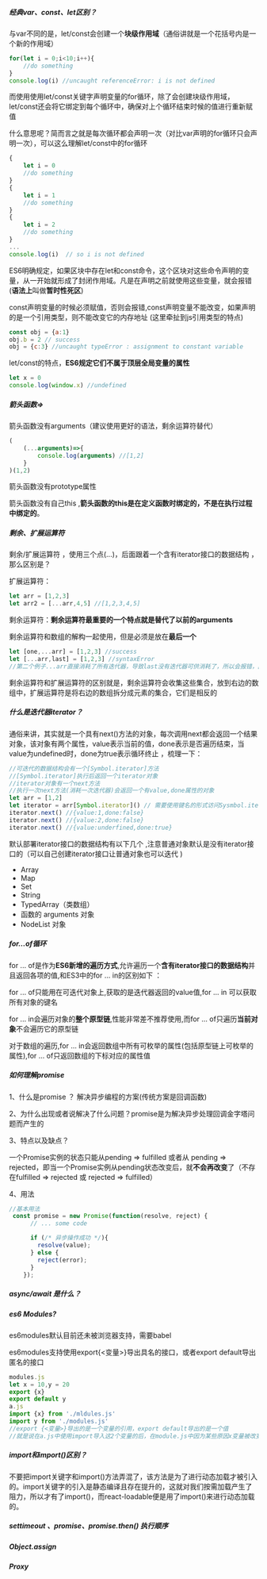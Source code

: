 ##### 经典var、const、let区别？

与var不同的是，let/const会创建一个**块级作用域**（通俗讲就是一个花括号内是一个新的作用域） 

```js
for(let i = 0;i<10;i++){
	//do something
}
console.log(i) //uncaught referenceError: i is not defined
```

而使用使用let/const关键字声明变量的for循环，除了会创建块级作用域，let/const还会将它绑定到每个循环中，确保对上个循环结束时候的值进行重新赋值

什么意思呢？简而言之就是每次循环都会声明一次（对比var声明的for循环只会声明一次），可以这么理解let/const中的for循环

```js
{
    let i = 0
    //do something
}
{
    let i = 1
    //do something
}
{
    let i = 2
    //do something
}
...
console.log(i)  // so i is not defined
```

ES6明确规定，如果区块中存在let和const命令，这个区块对这些命令声明的变量，从一开始就形成了封闭作用域。凡是在声明之前就使用这些变量，就会报错(**语法上**叫做**暂时性死区**)

 const声明变量的时候必须赋值，否则会报错,const声明变量不能改变，如果声明的是一个引用类型，则不能改变它的内存地址 (这里牵扯到js引用类型的特点)

```js
const obj = {a:1}
obj.b = 2 // success
obj = {c:3} //uncaught typeError : assignment to constant variable
```

let/const的特点，**ES6规定它们不属于顶层全局变量的属性** 

```js
let x = 0
console.log(window.x) //undefined
```



##### 箭头函数=>

箭头函数没有arguments（建议使用更好的语法，剩余运算符替代） 

```js
(
    (...arguments)=>{
        console.log(arguments) //[1,2]
    }
)(1,2)
```

箭头函数没有prototype属性

箭头函数没有自己this ,**箭头函数的this是在定义函数时绑定的，不是在执行过程中绑定的**。



##### 剩余、扩展运算符

剩余/扩展运算符 ，使用三个点(...)，后面跟着一个含有iterator接口的数据结构 ，那么区别是？

扩展运算符：

```js
let arr = [1,2,3]
let arr2 = [...arr,4,5] //[1,2,3,4,5]
```

剩余运算符：**剩余运算符最重要的一个特点就是替代了以前的arguments** 

剩余运算符和数组的解构一起使用，但是必须是放在**最后一个**

``` js
let [one,...arr] = [1,2,3] //success
let [...arr,last] = [1,2,3] //syntaxError
//第二个例子...arr直接消耗了所有迭代器，导致last没有迭代器可供消耗了，所以会报错，因为这是毫无意义的操作
```

剩余运算符和扩展运算符的区别就是，剩余运算符会收集这些集合，放到右边的数组中，扩展运算符是将右边的数组拆分成元素的集合，它们是相反的 



##### 什么是迭代器iterator？

通俗来讲，其实就是一个具有next()方法的对象，每次调用next都会返回一个结果对象，该对象有两个属性，value表示当前的值，done表示是否遍历结束，当value为undefined时，done为true表示循环终止 ，梳理一下：

```js
//可迭代的数据结构会有一个[Symbol.iterator]方法
//[Symbol.iterator]执行后返回一个iterator对象
//iterator对象有一个next方法
//执行一次next方法(消耗一次迭代器)会返回一个有value,done属性的对象
let arr = [1,2]
let iterator = arr[Symbol.iterator]() // 需要使用键名的形式访问Sysmbol.iterator
iterator.next() //{value:1,done:false}
iterator.next() //{value:2,done:false}
iterator.next() //{value:underfined,done:true}
```

默认部署iterator接口的数据结构有以下几个 ,注意普通对象默认是没有iterator接口的（可以自己创建iterator接口让普通对象也可以迭代 )

- Array
- Map
- Set
- String
- TypedArray（类数组）
- 函数的 arguments 对象
- NodeList 对象

##### for...of循环

for ... of是作为**ES6新增的遍历方式**,允许遍历一个**含有iterator接口的数据结构**并且返回各项的值,和ES3中的for ... in的区别如下 ：

for ... of只能用在可迭代对象上,获取的是迭代器返回的value值,for ... in 可以获取所有对象的键名

for ... in会遍历对象的**整个原型链**,性能非常差不推荐使用,而for ... of只遍历**当前对象**不会遍历它的原型链

对于数组的遍历,for ... in会返回数组中所有可枚举的属性(包括原型链上可枚举的属性),for ... of只返回数组的下标对应的属性值

#####  如何理解promise

1、什么是promise ？ 解决异步编程的方案(传统方案是回调函数)

2、为什么出现或者说解决了什么问题？promise是为解决异步处理回调金字塔问题而产生的 

3、特点以及缺点？

一个Promise实例的状态只能从pending => fulfilled 或者从 pending => rejected，即当一个Promise实例从pending状态改变后，就**不会再改变**了（不存在fulfilled => rejected 或 rejected => fulfilled）

 4、用法

```js
//基本用法
 const promise = new Promise(function(resolve, reject) {
      // ... some code

      if (/* 异步操作成功 */){
        resolve(value);
      } else {
        reject(error);
      }
    });
```

#####  async/await 是什么？

#####  es6 Modules?

es6modules默认目前还未被浏览器支持，需要babel

es6modules支持使用export{<变量>}导出具名的接口，或者export default导出匿名的接口

```js
modules.js
let x = 10,y = 20
export {x}
export default y
a.js
import {x} from './mldules.js'
import y from './modules.js'
//export {<变量>}导出的是一个变量的引用，export default导出的是一个值
//就是说在a.js中使用import导入这2个变量的后，在module.js中因为某些原因x变量被改变了，那么会立刻反映到a.js，而module.js中的y变量改变后，a.js中的y还是原来的值
```

##### import和import()区别？

不要把import关键字和import()方法弄混了，该方法是为了进行动态加载才被引入的。import关键字的引入是静态编译且存在提升的，这就对我们按需加载产生了阻力，所以才有了import()，而react-loadable便是用了import()来进行动态加载的。

##### settimeout 、promise、promise.then() 执行顺序

##### Object.assign

##### Proxy

##### 
